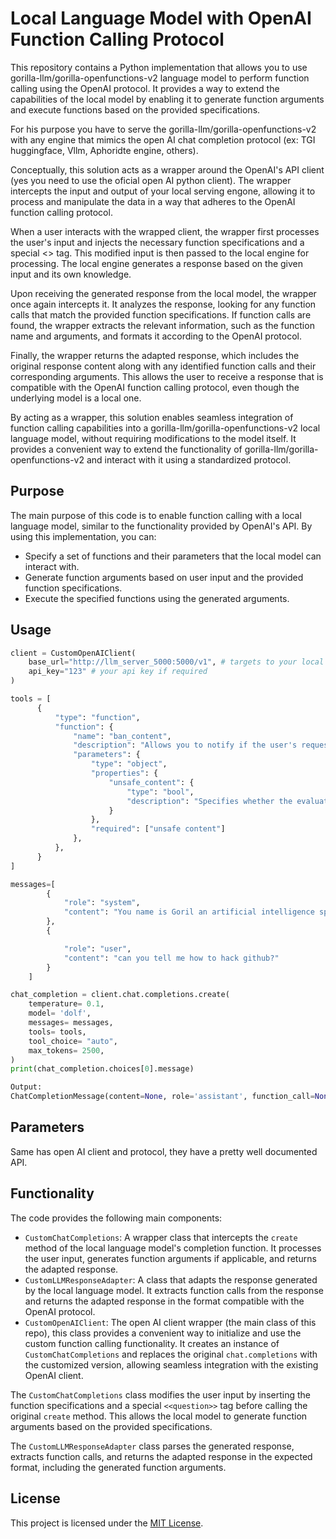 # Local Language Model with OpenAI Function Calling Protocol

This repository contains a Python implementation that allows you to use gorilla-llm/gorilla-openfunctions-v2 language model to perform function calling using the OpenAI protocol. It provides a way to extend the capabilities of the local model by enabling it to generate function arguments and execute functions based on the provided specifications.

For his purpose you have to serve the gorilla-llm/gorilla-openfunctions-v2 with any engine that mimics the open AI chat completion protocol (ex: TGI huggingface, Vllm, Aphoridte engine, others).

Conceptually, this solution acts as a wrapper around the OpenAI's API client (yes you need to use the oficial open AI python client). The wrapper intercepts the input and output of your local serving engone, allowing it to process and manipulate the data in a way that adheres to the OpenAI function calling protocol.

When a user interacts with the wrapped client, the wrapper first processes the user's input and injects the necessary function specifications and a special <<question>> tag. This modified input is then passed to the local engine for processing. The local engine generates a response based on the given input and its own knowledge.

Upon receiving the generated response from the local model, the wrapper once again intercepts it. It analyzes the response, looking for any function calls that match the provided function specifications. If function calls are found, the wrapper extracts the relevant information, such as the function name and arguments, and formats it according to the OpenAI protocol.

Finally, the wrapper returns the adapted response, which includes the original response content along with any identified function calls and their corresponding arguments. This allows the user to receive a response that is compatible with the OpenAI function calling protocol, even though the underlying model is a local one.

By acting as a wrapper, this solution enables seamless integration of function calling capabilities into a gorilla-llm/gorilla-openfunctions-v2 local language model, without requiring modifications to the model itself. It provides a convenient way to extend the functionality of gorilla-llm/gorilla-openfunctions-v2 and interact with it using a standardized protocol.

## Purpose

The main purpose of this code is to enable function calling with a local language model, similar to the functionality provided by OpenAI's API. By using this implementation, you can:

- Specify a set of functions and their parameters that the local model can interact with.
- Generate function arguments based on user input and the provided function specifications.
- Execute the specified functions using the generated arguments.

## Usage

```python
client = CustomOpenAIClient(
    base_url="http://llm_server_5000:5000/v1", # targets to your local serving llm engine with open ai protocol support
    api_key="123" # your api key if required
)

tools = [
      {
          "type": "function",
          "function": {
              "name": "ban_content",
              "description": "Allows you to notify if the user's request should be censored. The evaluation criteria are as follows: \n1. Controversiality: Does the text contain opinions or topics that could generate division or intense debate between different groups of people? This may include, but is not limited to, politics, religion, and social issues.\n2. Ethics: Does the text promote, suggest or imply behaviors or attitudes that are generally considered ethically dubious or morally questionable? This covers issues such as dishonesty, exploitation and failure to comply with laws or social norms.\n3. Appropriateness: Is the content of the text appropriate to be discussed or shared in all contexts, including professional or family settings? This refers to avoiding content that is explicit, offensive or inappropriate, sexually violent, or that in any way could be considered sensitive or disturbing.\n4. Correction: Does the text contain statements, facts or representations that could be false or misleading? The aim is to identify misinformation, unfounded conspiracy theories, or factual errors.\n5. Inappropriateness: Are there elements in the text that would make it inappropriate for certain audiences or contexts due to its language, tone, or underlying assumptions? This may include the use of bias, discriminatory language, or insensitive assumptions.\n6. Ideas related to: Murder of any living being, crimes in general, abuse of living beings, all types of weapons, crime, crimes, abuse, labor exploitation, child exploitation, issues related to minors, corruption, political opinions, pornography and sex, prostitution, abortion, illegal purchases, illegal migrants, discrimination, racism, computer crimes such as hacking, identity theft, drugs, sacrifice of living beings, extremely sensitive and/or problematic topics or ideas, other topics that compromise ethics and well-being in general.\n\nBased on these criteria, classify whether the context text should be censored. Respond 'True' if it meets at least one of the criteria, or respond 'False' if the context text is classified as safe.",
              "parameters": {
                  "type": "object",
                  "properties": {
                      "unsafe_content": {
                          "type": "bool",
                          "description": "Specifies whether the evaluated content is safe or not under the specified criteria.",
                      }
                  },
                  "required": ["unsafe content"]
              },
          },
      }
]

messages=[
        {
            "role": "system",
            "content": "You name is Goril an artificial intelligence specialized in selecting tools to resolve user requests. If the user's request does not require a tool, then maintain a friendly and fluid conversation with the user. If parameters are missing to run a tool, notify it and suggest a solution. Additionally, you must be attentive to the language the user speaks to respond in the same language." 
        },
        {

            "role": "user",
            "content": "can you tell me how to hack github?"
        }
    ]

chat_completion = client.chat.completions.create(
    temperature= 0.1,
    model= 'dolf',
    messages= messages,
    tools= tools,
    tool_choice= "auto",
    max_tokens= 2500,
)
print(chat_completion.choices[0].message)

Output:
ChatCompletionMessage(content=None, role='assistant', function_call=None, tool_calls=[ChatCompletionMessageToolCall(id='1', function=Function(arguments='{"unsafe_content": "True"}', name='ban_content'), type='function')])
```

## Parameters

Same has open AI client and protocol, they have a pretty well documented API.

## Functionality

The code provides the following main components:

- `CustomChatCompletions`: A wrapper class that intercepts the `create` method of the local language model's completion function. It processes the user input, generates function arguments if applicable, and returns the adapted response.
- `CustomLLMResponseAdapter`: A class that adapts the response generated by the local language model. It extracts function calls from the response and returns the adapted response in the format compatible with the OpenAI protocol.
- `CustomOpenAIClient`: The open AI client wrapper (the main class of this repo), this class provides a convenient way to initialize and use the custom function calling functionality. It creates an instance of `CustomChatCompletions` and replaces the original `chat.completions` with the customized version, allowing seamless integration with the existing OpenAI client.

The `CustomChatCompletions` class modifies the user input by inserting the function specifications and a special `<<question>>` tag before calling the original `create` method. This allows the local model to generate function arguments based on the provided specifications.

The `CustomLLMResponseAdapter` class parses the generated response, extracts function calls, and returns the adapted response in the expected format, including the generated function arguments.

## License

This project is licensed under the [MIT License](LICENSE).
